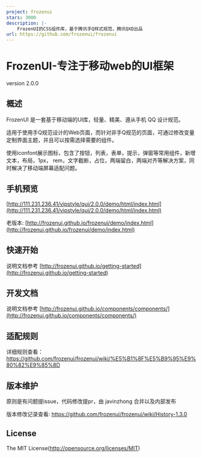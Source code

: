 ```yaml
---
project: frozenui
stars: 3000
description: |-
    FrozenUI的CSS组件库，基于腾讯手Q样式规范，腾讯QXD出品
url: https://github.com/frozenui/frozenui
---
```


FrozenUI-专注于移动web的UI框架 
====

version 2.0.0

## 概述

FrozenUI 是一套基于移动端的UI库，轻量、精美、遵从手机 QQ 设计规范。

适用于使用手Q规范设计的Web页面，而针对非手Q规范的页面，可通过修改变量定制界面主题，并且可以按需选择需要的组件。

使用iconfont展示图标，包含了按钮，列表，表单，提示，弹窗等常用组件，新增文本，布局，1px， rem，文字截断，占位，两端留白，两端对齐等解决方案，同时解决了移动端屏幕适配问题。

## 手机预览

[http://111.231.236.41/vipstyle/qui/2.0.0/demo/html/index.html](http://111.231.236.41/vipstyle/qui/2.0.0/demo/html/index.html)

老版本: [http://frozenui.github.io/frozenui/demo/index.html](http://frozenui.github.io/frozenui/demo/index.html)

## 快速开始
说明文档参考 [http://frozenui.github.io/getting-started](http://frozenui.github.io/getting-started)

## 开发文档
说明文档参考 [http://frozenui.github.io/components/components/](http://frozenui.github.io/components/components/)

## 适配规则
详细规则查看：
https://github.com/frozenui/frozenui/wiki/%E5%B1%8F%E5%B9%95%E9%80%82%E9%85%8D

## 版本维护
原则是有问题提issue，代码修改提pr，由 javinzhong 合并以及内部发布

版本修改记录查看: https://github.com/frozenui/frozenui/wiki/History-1.3.0

## License
The MIT License(http://opensource.org/licenses/MIT)


